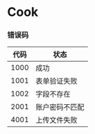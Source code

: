 # Cook
### 错误码

| 代码 | 状态 |
| -- | -- |
| 1000 | 成功 |
| 1001 | 表单验证失败 |
| 1002 | 字段不存在 |
| 2001 | 账户密码不匹配 |
| 4001 | 上传文件失败 |